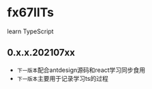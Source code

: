 # fx67llTs
learn TypeScript

## 0.x.x.202107xx
* `下一版本`配合antdesign源码和react学习同步食用  
* `下一版本`主要用于记录学习ts的过程  
